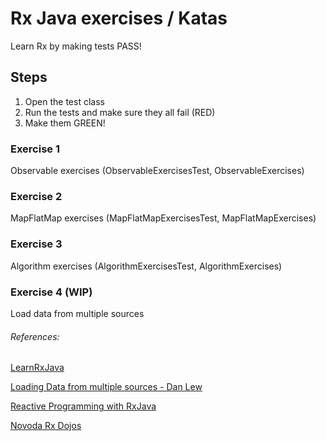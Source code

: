 # Rx Java exercises / Katas

Learn Rx by making tests PASS!

## Steps
1. Open the test class
2. Run the tests and make sure they all fail (RED)
3. Make them GREEN!

### Exercise 1
Observable exercises (ObservableExercisesTest, ObservableExercises)

### Exercise 2
MapFlatMap exercises (MapFlatMapExercisesTest, MapFlatMapExercises)

### Exercise 3
Algorithm exercises (AlgorithmExercisesTest, AlgorithmExercises)

### Exercise 4 (WIP)
Load data from multiple sources


###### References:
[LearnRxJava](https://github.com/jhusain/learnrxjava)

[Loading Data from multiple sources - Dan Lew](http://blog.danlew.net/2015/06/22/loading-data-from-multiple-sources-with-rxjava/)

[Reactive Programming with RxJava](http://shop.oreilly.com/product/0636920042228.do)

[Novoda Rx Dojos](https://github.com/novoda/dojos/tree/master/workshops/RxJava)